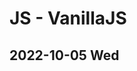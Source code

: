 # JS - VanillaJS
## 2022-10-05 Wed

<!-- 데이터를 정리하는 법, 데이터 구조 정리
가능한 최선의 방법으로 정리
자료 검색 , 삽입 , 데이터 저장 방법 >> 배열
원하는대로 작동도 안하고, 할수있는것도 없고, 금요일만 넘겨달라해도 넘겨줄 수 없음
(일주일을 호출하고 싶을 때)
const mon = "mon";
const tue = "tue";
const wed = "wed";
const thu = "thu";
const fri = "fri";
const sat = "sat";
const sun = "sun";
array는 값을 리스트로 정리하는 법
값을 추가하는 법 daysOfWeek.push("sun");

vscode 다중선택은 블록 지정 후 ctrl+d >> 같은 단어 선택 가능

const daysOfWeek = ["mon" , "tue" , "wed" , "thu" , "fri", "sat"];

console.log(daysOfWeek);

daysOfWeek.push("sun");

console.log(daysOfWeek);

--

object를 만들어야할 때
게임을 만든다고 상상

player.name
player.points
player.handsome
한개의 개체에 대해 설명하는 것이 더 잘 정돈
const player = {
  name : "minda",
  points: 10,
  fat: true, 
}
console.log(player);
console.log(player.name);
console.log(player["name"]);
객체 안에서 규칙과 밖의 규칙은 다르다.
오브젝트 안에서는 :를 사용하고, 하나 프로퍼티를 만들면 콤마를 작성한다.
배열은 모두가 같은 값을 가지니까 용도의 차이가 있다.
console.log(player.name);
console.log(player["name"]);
부르는 두가지 방법

const player = {
  name : "minda",
  points: 10,
  fat: true, 
}
console.log(player);
player.fat=false;
console.log(player);

constant는 수정할 수 없지만, 그 안의 것을 바꿀때는 괜찮음.
player이라는 오브젝트 변경시엔 에러지만 player.fat의 내부 물품은 바꾸어도 됨.
여기서의 constant는 객체임

오브젝트는 프로퍼티를 가진 데이터를 저장할 수 있게 해줌.
array는 무슨 뜻인지 몰라 저장할 수 없었지만, 오브젝트는 옆에 의미를 붙여줄 수 있음. -->